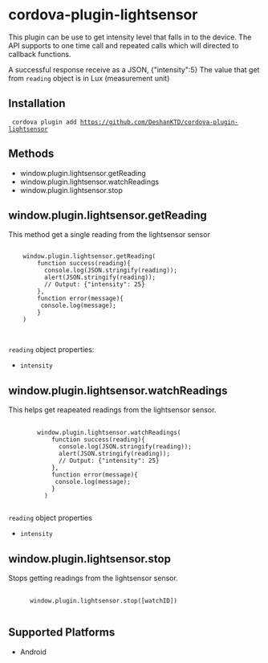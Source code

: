 cordova-plugin-lightsensor
=========================

This plugin can be use to get intensity level that falls in to the device.
The API supports to one time call and repeated calls which will directed to callback functions.

A successful response receive as a JSON, {"intensity":5}
The value that get from `reading` object is in Lux (measurement unit)


Installation
--------------

<code> cordova plugin add https://github.com/DeshanKTD/cordova-plugin-lightsensor </code>

Methods
-------
- window.plugin.lightsensor.getReading
- window.plugin.lightsensor.watchReadings
- window.plugin.lightsensor.stop


window.plugin.lightsensor.getReading
-----------------------------------

This method get a single reading from the lightsensor sensor

<pre>
<code>
	window.plugin.lightsensor.getReading(
	    function success(reading){
	      console.log(JSON.stringify(reading)); 
	      alert(JSON.stringify(reading));
	      // Output: {"intensity": 25}
	    }, 
	    function error(message){
	     console.log(message);
	    }
  	)
  </code>
 </pre>


 `reading` object properties:
 - `intensity`


window.plugin.lightsensor.watchReadings
----------------------------------

This helps get reapeated readings from the lightsensor sensor.

<pre>
	<code>
		window.plugin.lightsensor.watchReadings(
		    function success(reading){
		      console.log(JSON.stringify(reading));
		      alert(JSON.stringify(reading)); 
		      // Output: {"intensity": 25}
		    }, 
		    function error(message){
		     console.log(message);
		    }
		  )
	</code>
</pre>


 `reading` object properties
 - `intensity`




window.plugin.lightsensor.stop
----------------------------

Stops getting readings from the lightsensor sensor.
<pre>
	<code>
	  window.plugin.lightsensor.stop([watchID])
	</code>
</pre>

Supported Platforms
--------------------

- Android
